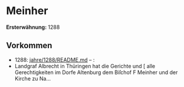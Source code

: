 # Meinher

**Ersterwähnung:** 1288

## Vorkommen
- 1288: [jahre/1288/README.md](../jahre/1288/README.md) – :
- Landgraf Albrecht in Thüringen hat die Gerichte und
[ alle Gerechtigkeiten im Dorfe Altenburg dem Biſchof
F Meinher und der Kirche zu Na...
